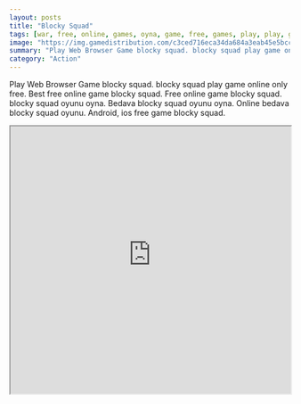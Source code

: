 ```yaml
---
layout: posts
title: "Blocky Squad"
tags: [war, free, online, games, oyna, game, free, games, play, play, games]
image: "https://img.gamedistribution.com/c3ced716eca34da684a3eab45e5bccb9.jpg"
summary: "Play Web Browser Game blocky squad. blocky squad play game online only free. Best free online game blocky squad. Free online game blocky squad. blocky squad oyunu oyna. Bedava blocky squad oyunu oyna. Online bedava blocky squad oyunu. Android, ios free game blocky squad."
category: "Action"
---
```


Play Web Browser Game blocky squad. blocky squad play game online only free. Best free online game blocky squad. Free online game blocky squad. blocky squad oyunu oyna. Bedava blocky squad oyunu oyna. Online bedava blocky squad oyunu. Android, ios free game blocky squad.

<iframe width="100%" height="480px;" src="https://html5.gamedistribution.com/c3ced716eca34da684a3eab45e5bccb9/"></iframe>